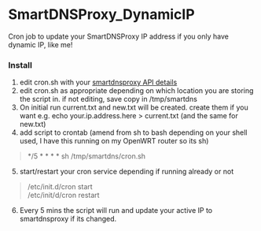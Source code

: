 # SmartDNSProxy_DynamicIP
Cron job to update your SmartDNSProxy IP address if you only have dynamic IP, like me!

### Install

1. edit cron.sh with your [smartdnsproxy API details](https://www.smartdnsproxy.com/MyAccount/API?afid=cfd2443ce6b0)
2. edit cron.sh as appropriate depending on which location you are storing the script in. if not editing, save copy in /tmp/smartdns
3. On initial run current.txt and new.txt will be created. create them if you want e.g. echo your.ip.address.here > current.txt (and the same for new.txt)
4. add script to crontab (amend from sh to bash depending on your shell used, I have this running on my OpenWRT router so its sh)
> */5 * * * * sh /tmp/smartdns/cron.sh
5. start/restart your cron service depending if running already or not
> /etc/init.d/cron start  
> /etc/init/d/cron restart
6. Every 5 mins the script will run and update your active IP to smartdnsproxy if its changed.
